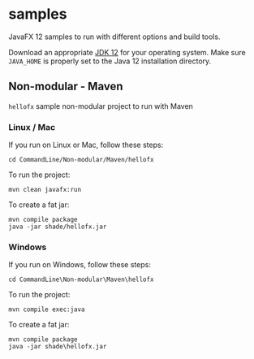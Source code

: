 # samples

JavaFX 12 samples to run with different options and build tools.

Download an appropriate [JDK 12](https://jdk.java.net/12/) for your operating system. Make sure `JAVA_HOME` 
is properly set to the Java 12 installation directory. 

## Non-modular - Maven

`hellofx` sample non-modular project to run with Maven

### Linux / Mac

If you run on Linux or Mac, follow these steps:

    cd CommandLine/Non-modular/Maven/hellofx
    
To run the project:
    
    mvn clean javafx:run

To create a fat jar:

    mvn compile package
    java -jar shade/hellofx.jar


### Windows

If you run on Windows, follow these steps:

    cd CommandLine\Non-modular\Maven\hellofx

To run the project:
    
    mvn compile exec:java

To create a fat jar:

    mvn compile package
    java -jar shade\hellofx.jar

